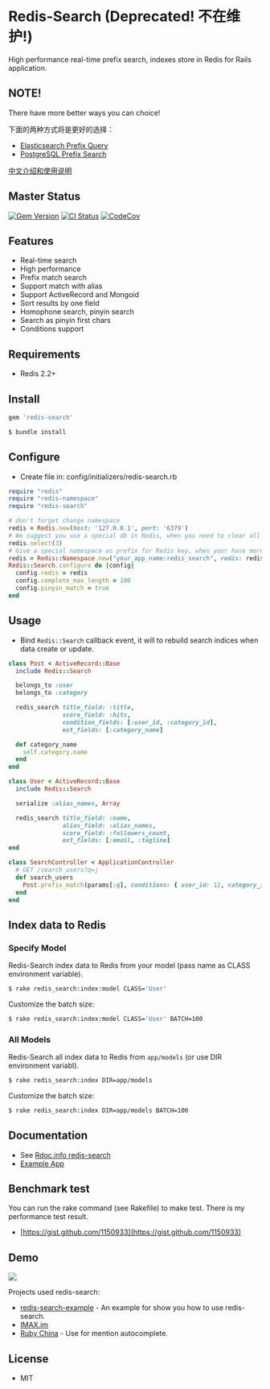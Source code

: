 # Redis-Search (Deprecated! 不在维护!)

High performance real-time prefix search, indexes store in Redis for Rails application.

## NOTE!

There have more better ways you can choice! 

下面的两种方式将是更好的选择：

- [Elasticsearch Prefix Query](https://www.elastic.co/guide/en/elasticsearch/reference/current/query-dsl-prefix-query.html)
- [PostgreSQL Prefix Search](https://github.com/Casecommons/pg_search#prefix-postgresql-84-and-newer-only)

[中文介绍和使用说明](https://github.com/huacnlee/redis-search/wiki/Usage-in-Chinese)

## Master Status

[![Gem Version](https://badge.fury.io/rb/redis-search.svg)](https://badge.fury.io/rb/redis-search) [![CI Status](https://secure.travis-ci.org/huacnlee/redis-search.svg)](http://travis-ci.org/huacnlee/redis-search) [![CodeCov](https://codecov.io/gh/huacnlee/redis-search/branch/master/graph/badge.svg)](https://codecov.io/gh/huacnlee/redis-search)


## Features

* Real-time search
* High performance
* Prefix match search
* Support match with alias
* Support ActiveRecord and Mongoid
* Sort results by one field
* Homophone search, pinyin search
* Search as pinyin first chars
* Conditions support

## Requirements

* Redis 2.2+

## Install

```ruby
gem 'redis-search'
```

```bash
$ bundle install
```

## Configure

* Create file in: config/initializers/redis-search.rb

```ruby
require "redis"
require "redis-namespace"
require "redis-search"

# don't forget change namespace
redis = Redis.new(host: '127.0.0.1', port: '6379')
# We suggest you use a special db in Redis, when you need to clear all data, you can use `flushdb` command to cleanup.
redis.select(3)
# Give a special namespace as prefix for Redis key, when your have more than one project used redis-search, this config will make them work fine.
redis = Redis::Namespace.new("your_app_name:redis_search", redis: redis)
Redis::Search.configure do |config|
  config.redis = redis
  config.complete_max_length = 100
  config.pinyin_match = true
end
```

## Usage

* Bind `Redis::Search` callback event, it will to rebuild search indices when data create or update.

```ruby
class Post < ActiveRecord::Base
  include Redis::Search

  belongs_to :user
  belongs_to :category

  redis_search title_field: :title,
               score_field: :hits,
               condition_fields: [:user_id, :category_id],
               ext_fields: [:category_name]

  def category_name
    self.category.name
  end
end
```

```ruby
class User < ActiveRecord::Base
  include Redis::Search

  serialize :alias_names, Array

  redis_search title_field: :name,
               alias_field: :alias_names,
               score_field: :followers_count,
               ext_fields: [:email, :tagline]
end
```

```ruby
class SearchController < ApplicationController
  # GET /search_users?q=j
  def search_users
    Post.prefix_match(params[:q], conditions: { user_id: 12, category_id: 4 })
  end
end
```

## Index data to Redis

### Specify Model

Redis-Search index data to Redis from your model (pass name as CLASS environment variable).

```bash
$ rake redis_search:index:model CLASS='User'
```

Customize the batch size:

```bash
$ rake redis_search:index:model CLASS='User' BATCH=100
```

### All Models

Redis-Search all index data to Redis from `app/models` (or use DIR environment variabl).

```bash
$ rake redis_search:index DIR=app/models
```

Customize the batch size:

```bash
$ rake redis_search:index DIR=app/models BATCH=100
```

## Documentation

* See [Rdoc.info redis-search](http://rubydoc.info/gems/redis-search)
* [Example App](https://github.com/huacnlee/redis-search-example)

## Benchmark test

You can run the rake command (see Rakefile) to make test.
There is my performance test result.

* [https://gist.github.com/1150933](https://gist.github.com/1150933)

## Demo

![](http://l.ruby-china.org/photo/34368688ee1c1928c2841eb2f41306ec.png)

Projects used redis-search:

- [redis-search-example](https://github.com/huacnlee/redis-search-example) - An example for show you how to use redis-search.
- [IMAX.im](https://github.com/huacnlee/imax.im)
- [Ruby China](https://ruby-china.org) - Use for mention autocomplete.

## License

* MIT
